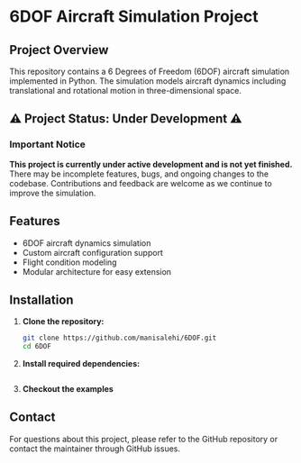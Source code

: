 # 6DOF Aircraft Simulation Project

## Project Overview
This repository contains a 6 Degrees of Freedom (6DOF) aircraft simulation implemented in Python. The simulation models aircraft dynamics including translational and rotational motion in three-dimensional space.

## ⚠️ Project Status: Under Development ⚠️

### Important Notice
**This project is currently under active development and is not yet finished.**
There may be incomplete features, bugs, and ongoing changes to the codebase. Contributions and feedback are welcome as we continue to improve the simulation.

## Features
- 6DOF aircraft dynamics simulation
- Custom aircraft configuration support
- Flight condition modeling
- Modular architecture for easy extension

## Installation

1. **Clone the repository:**
   ```bash
   git clone https://github.com/manisalehi/6DOF.git
   cd 6DOF

2. **Install required dependencies:**
   ```pip install -r requirements.txt

3. **Checkout the examples**

## Contact
For questions about this project, please refer to the GitHub repository or contact the maintainer through GitHub issues.
